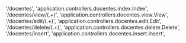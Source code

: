 '/docentes', 'application.controllers.docentes.index.Index',
'/docentes/view/(.+)', 'application.controllers.docentes.view.View',
'/docentes/edit/(.+)', 'application.controllers.docentes.edit.Edit',
'/docentes/delete/(.+)', 'application.controllers.docentes.delete.Delete',
'/docentes/insert', 'application.controllers.docentes.insert.Insert',
